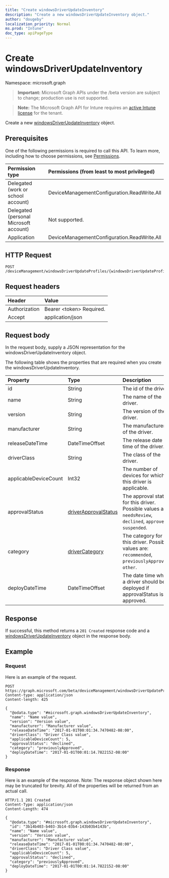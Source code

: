 ```yaml
---
title: "Create windowsDriverUpdateInventory"
description: "Create a new windowsDriverUpdateInventory object."
author: "dougeby"
localization_priority: Normal
ms.prod: "Intune"
doc_type: apiPageType
---
```


# Create windowsDriverUpdateInventory

Namespace: microsoft.graph

> **Important:** Microsoft Graph APIs under the /beta version are subject to change; production use is not supported.

> **Note:** The Microsoft Graph API for Intune requires an [active Intune license](https://go.microsoft.com/fwlink/?linkid=839381) for the tenant.

Create a new [windowsDriverUpdateInventory](../resources/intune-softwareupdate-windowsdriverupdateinventory.md) object.

## Prerequisites
One of the following permissions is required to call this API. To learn more, including how to choose permissions, see [Permissions](/graph/permissions-reference).

|Permission type|Permissions (from least to most privileged)|
|:---|:---|
|Delegated (work or school account)|DeviceManagementConfiguration.ReadWrite.All|
|Delegated (personal Microsoft account)|Not supported.|
|Application|DeviceManagementConfiguration.ReadWrite.All|

## HTTP Request
<!-- {
  "blockType": "ignored"
}
-->
``` http
POST /deviceManagement/windowsDriverUpdateProfiles/{windowsDriverUpdateProfileId}/driverInventories
```

## Request headers
|Header|Value|
|:---|:---|
|Authorization|Bearer &lt;token&gt; Required.|
|Accept|application/json|

## Request body
In the request body, supply a JSON representation for the windowsDriverUpdateInventory object.

The following table shows the properties that are required when you create the windowsDriverUpdateInventory.

|Property|Type|Description|
|:---|:---|:---|
|id|String|The id of the driver.|
|name|String|The name of the driver.|
|version|String|The version of the driver.|
|manufacturer|String|The manufacturer of the driver.|
|releaseDateTime|DateTimeOffset|The release date time of the driver.|
|driverClass|String|The class of the driver.|
|applicableDeviceCount|Int32|The number of devices for which this driver is applicable.|
|approvalStatus|[driverApprovalStatus](../resources/intune-softwareupdate-driverapprovalstatus.md)|The approval status for this driver. Possible values are: `needsReview`, `declined`, `approved`, `suspended`.|
|category|[driverCategory](../resources/intune-softwareupdate-drivercategory.md)|The category for this driver. Possible values are: `recommended`, `previouslyApproved`, `other`.|
|deployDateTime|DateTimeOffset|The date time when a driver should be deployed if approvalStatus is approved.|



## Response
If successful, this method returns a `201 Created` response code and a [windowsDriverUpdateInventory](../resources/intune-softwareupdate-windowsdriverupdateinventory.md) object in the response body.

## Example

### Request
Here is an example of the request.
``` http
POST https://graph.microsoft.com/beta/deviceManagement/windowsDriverUpdateProfiles/{windowsDriverUpdateProfileId}/driverInventories
Content-type: application/json
Content-length: 425

{
  "@odata.type": "#microsoft.graph.windowsDriverUpdateInventory",
  "name": "Name value",
  "version": "Version value",
  "manufacturer": "Manufacturer value",
  "releaseDateTime": "2017-01-01T00:01:34.7470482-08:00",
  "driverClass": "Driver Class value",
  "applicableDeviceCount": 5,
  "approvalStatus": "declined",
  "category": "previouslyApproved",
  "deployDateTime": "2017-01-01T00:01:14.7822152-08:00"
}
```

### Response
Here is an example of the response. Note: The response object shown here may be truncated for brevity. All of the properties will be returned from an actual call.
``` http
HTTP/1.1 201 Created
Content-Type: application/json
Content-Length: 474

{
  "@odata.type": "#microsoft.graph.windowsDriverUpdateInventory",
  "id": "3b14b403-b403-3b14-03b4-143b03b4143b",
  "name": "Name value",
  "version": "Version value",
  "manufacturer": "Manufacturer value",
  "releaseDateTime": "2017-01-01T00:01:34.7470482-08:00",
  "driverClass": "Driver Class value",
  "applicableDeviceCount": 5,
  "approvalStatus": "declined",
  "category": "previouslyApproved",
  "deployDateTime": "2017-01-01T00:01:14.7822152-08:00"
}
```





